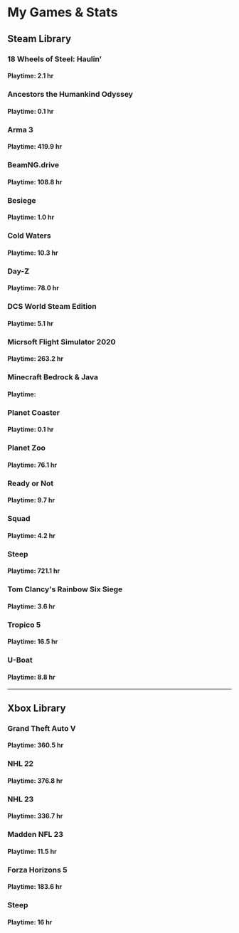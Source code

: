 # My Games & Stats

## Steam Library

### 18 Wheels of Steel: Haulin'
#### Playtime: 2.1 hr

### Ancestors the Humankind Odyssey
#### Playtime: 0.1 hr

### Arma 3
#### Playtime: 419.9 hr

### BeamNG.drive
#### Playtime: 108.8 hr

### Besiege
#### Playtime: 1.0 hr

### Cold Waters
#### Playtime: 10.3 hr

### Day-Z
#### Playtime: 78.0 hr

### DCS World Steam Edition
#### Playtime: 5.1 hr

### Micrsoft Flight Simulator 2020
#### Playtime: 263.2 hr

### Minecraft Bedrock & Java
#### Playtime: 

### Planet Coaster
#### Playtime: 0.1 hr

### Planet Zoo
#### Playtime: 76.1 hr

### Ready or Not
#### Playtime: 9.7 hr

### Squad
#### Playtime: 4.2 hr

### Steep
#### Playtime: 721.1 hr

### Tom Clancy's Rainbow Six Siege
#### Playtime: 3.6 hr

### Tropico 5
#### Playtime: 16.5 hr

### U-Boat
#### Playtime: 8.8 hr
---

## Xbox Library
### Grand Theft Auto V
#### Playtime: 360.5 hr

### NHL 22
#### Playtime: 376.8 hr

### NHL 23
#### Playtime: 336.7 hr

### Madden NFL 23
#### Playtime: 11.5 hr

### Forza Horizons 5
#### Playtime: 183.6 hr

### Steep
#### Playtime: 16 hr

